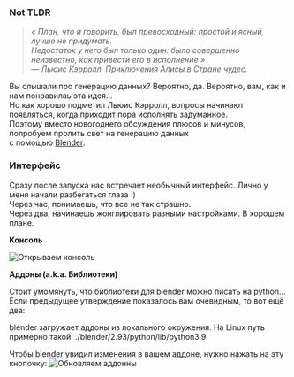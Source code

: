### Not TLDR

> *« План, что и говорить, был превосходный: простой и ясный, лучше не придумать.    
> Недостаток у него был только один: было совершенно неизвестно, как привести его в исполнение »   
> — Льюис Кэрролл. Приключения Алисы в Стране чудес.*

Вы слышали про генерацию данных? Вероятно, да. Вероятно, вам, как и нам понравилаь эта идея...   
Но как хорошо подметил Льюис Кэрролл, вопросы начинают появляться, когда приходит пора исполнять задуманное.   
Поэтому вместо новогоднего обсуждения плюсов и минусов, попробуем пролить свет на генерацию данных   
c помощью [Blender](https://www.blender.org/).


### Интерфейс

Сразу после запуска нас встречает необычный интерфейс. Лично у меня начали разбегаться глаза :)   
Через час, понимаешь, что все не так страшно.   
Через два, начинаешь жонглировать разными настройками. В хорошем плане.   

**Консоль**

![Открываем консоль](https://github.com/gleb-papchihin/git_crash/blob/master/console.gif)

**Аддоны (a.k.a. Библиотеки)**

Стоит умомянуть, что библиотеки для blender можно писать на python...   
Если предыдущее утверждение показалось вам очевидным, то вот ещё два:   

blender загружает аддоны из локального окружения. 
На Linux путь примерно такой: ./blender/2.93/python/lib/python3.9

Чтобы blender увидил изменения в вашем аддоне, нужно нажать на эту кнопочку:
![Обновляем аддонны]()
